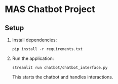 # MAS Chatbot Project

## Setup

1. Install dependencies: 
   ```
   pip install -r requirements.txt
   ```
2. Run the application:
   ```
   streamlit run chatbot/chatbot_interface.py
   ```
   This starts the chatbot and handles interactions.
